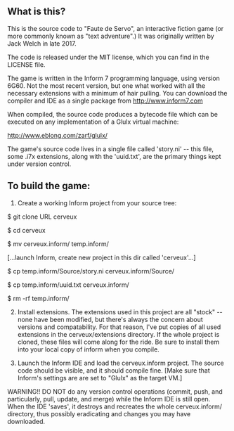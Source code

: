 What is this?
-------------

This is the source code to "Faute de Servo", an interactive fiction game
(or more commonly known as "text adventure".)  It was originally
written by Jack Welch in late 2017.

The code is released under the MIT license, which you can find in the
LICENSE file.

The game is written in the Inform 7 programming language, using
version 6G60.  Not the most recent version, but one what worked 
with all the necessary extensions with a minimum of hair pulling.
You can download the compiler and IDE as a single
package from http://www.inform7.com

When compiled, the source code produces a bytecode file which can be
executed on any implementation of a Glulx virtual machine:

  http://www.eblong.com/zarf/glulx/

The game's source code lives in a single file called 'story.ni' --
this file, some .i7x extensions, along with the 'uuid.txt', are the
primary things kept under version control.


To build the game:
------------------

1. Create a working Inform project from your source tree:

  $ git clone URL cerveux
  
  $ cd cerveux
  
  $ mv cerveux.inform/ temp.inform/

  [...launch Inform, create new project in this dir called 'cerveux'…]

  $ cp temp.inform/Source/story.ni cerveux.inform/Source/
  
  $ cp temp.inform/uuid.txt cerveux.inform/
  
  $ rm -rf temp.inform/


2. Install extensions. The extensions used in this project are all
"stock" -- none have been modified, but there's always the concern
about versions and compatability. For that reason, I've put copies
of all used extensions in the cerveux/extensions directory. If the
whole project is cloned, these files will come along for the ride.
Be sure to install them into your local copy of inform when you
compile.

3. Launch the Inform IDE and load the cerveux.inform project.  The
source code should be visible, and it should compile fine.  [Make sure
that Inform's settings are are set to "Glulx" as the target VM.]


WARNING!!
DO NOT do any version control operations (commit, push,
and particularly, pull, update, and merge) while the Inform IDE 
is still open.  When the IDE 'saves', it destroys and recreates 
the whole cerveux.inform/ directory, thus possibly eradicating
and changes you may have downloaded. 
